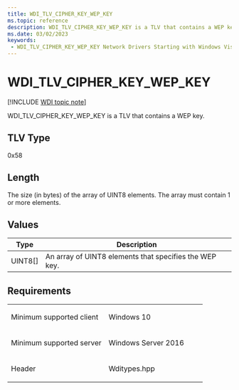 ```yaml
---
title: WDI_TLV_CIPHER_KEY_WEP_KEY
ms.topic: reference
description: WDI_TLV_CIPHER_KEY_WEP_KEY is a TLV that contains a WEP key.
ms.date: 03/02/2023
keywords:
 - WDI_TLV_CIPHER_KEY_WEP_KEY Network Drivers Starting with Windows Vista
---
```


# WDI\_TLV\_CIPHER\_KEY\_WEP\_KEY

[!INCLUDE [WDI topic note](../includes/wdi-version-warning.md)]


WDI\_TLV\_CIPHER\_KEY\_WEP\_KEY is a TLV that contains a WEP key.

## TLV Type


0x58

## Length


The size (in bytes) of the array of UINT8 elements. The array must contain 1 or more elements.

## Values


| Type      | Description                                            |
|-----------|--------------------------------------------------------|
| UINT8\[\] | An array of UINT8 elements that specifies the WEP key. |

 

## Requirements

<table>
<colgroup>
<col width="50%" />
<col width="50%" />
</colgroup>
<tbody>
<tr class="odd">
<td><p>Minimum supported client</p></td>
<td><p>Windows 10</p></td>
</tr>
<tr class="even">
<td><p>Minimum supported server</p></td>
<td><p>Windows Server 2016</p></td>
</tr>
<tr class="odd">
<td><p>Header</p></td>
<td>Wditypes.hpp</td>
</tr>
</tbody>
</table>

 

 




